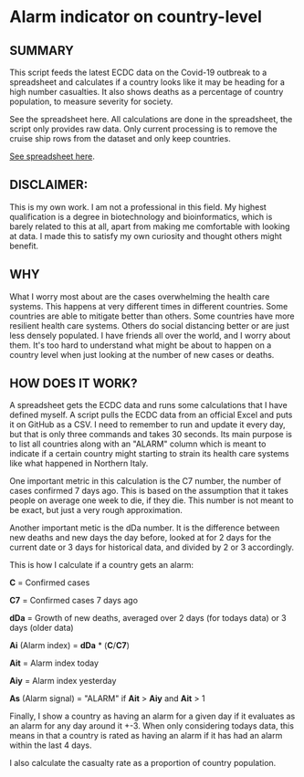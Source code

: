 # Alarm indicator on country-level

## SUMMARY
This script feeds the latest ECDC data on the Covid-19 outbreak to a spreadsheet and calculates if a country looks like it may be heading for a high number casualties. It also shows deaths as a percentage of country population, to measure severity for society. 

See the spreadsheet here. All calculations are done in the spreadsheet, the script only provides raw data. Only current 
processing is to remove the cruise ship rows from the dataset and only keep countries.

[See spreadsheet here](https://docs.google.com/spreadsheets/d/1atFrVH6u4IPVezzzhqszDQH1QouvGJkalGySahh6j1A/edit?usp=sharing).

## DISCLAIMER:
This is my own work. I am not a professional in this field. My highest qualification is a degree in biotechnology and bioinformatics, which is barely related to this at all, apart from making me comfortable with looking at data. I made this to satisfy my own curiosity and thought others might benefit.

## WHY
What I worry most about are the cases overwhelming the health care systems. This happens at very different times in different countries. Some countries are able to mitigate better than others. Some countries have more resilient health care systems. Others do social distancing better or are just less densely populated.
I have friends all over the world, and I worry about them. It's too hard to understand what might be about to happen on a country level when just looking at the number of new cases or deaths.

## HOW DOES IT WORK?
A spreadsheet gets the ECDC data and runs some calculations that I have defined myself. A script pulls the ECDC data from an official Excel and puts it on GitHub as a CSV. I need to remember to run and update it every day, but that is only three commands and takes 30 seconds. Its main purpose is to list all countries along with an "ALARM" column which is meant to indicate if a certain country might starting to strain its health care systems like what happened in Northern Italy. 

One important metric in this calculation is the C7 number, the number of cases confirmed 7 days ago. This is based on the assumption that it takes people on average one week to die, if they die. This number is not meant to be exact, but just a very rough approximation.

Another important metic is the dDa number. It is the difference between new deaths and new days the day before, looked at for 2 days for the current date or 3 days for historical data, and divided by 2 or 3 accordingly.

This is how I calculate if a country gets an alarm:

**C** = Confirmed cases

**C7** = Confirmed cases 7 days ago

**dDa** = Growth of new deaths, averaged over 2 days (for todays data) or 3 days (older data)

**Ai** (Alarm index) =  **dDa** * (**C**/**C7**)

**Ait** = Alarm index today

**Aiy** = Alarm index yesterday 

**As** (Alarm signal) = "ALARM" if **Ait** > **Aiy** and **Ait** > 1

Finally, I show a country as having an alarm for a given day if it evaluates as an alarm for any day around it +-3. When only considering todays data, this means in that a country is rated as having an alarm if it has had an alarm within the last 4 days.

I also calculate the casualty rate as a proportion of country population. 
